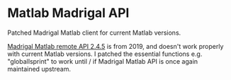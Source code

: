 # Matlab Madrigal API

Patched Madrigal Matlab client for current Matlab versions.

[Madrigal Matlab remote API 2.4.5](http://madrigal.haystack.mit.edu/madrigal/distributionFiles/)
is from 2019, and doesn't work properly with current Matlab versions.
I patched the essential functions e.g. "globalIsprint" to work until / if Madrigal Matlab API is once again maintained upstream.
